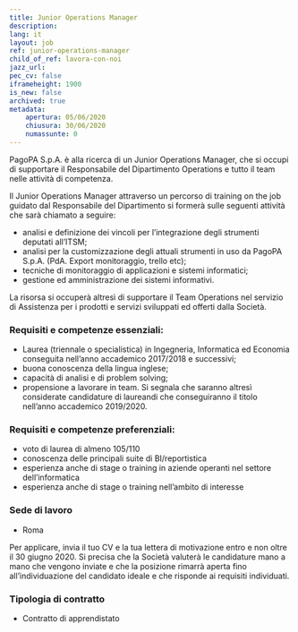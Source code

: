 ```yaml
---
title: Junior Operations Manager
description:
lang: it
layout: job
ref: junior-operations-manager
child_of_ref: lavora-con-noi
jazz_url: 
pec_cv: false
iframeheight: 1900
is_new: false
archived: true
metadata:
    apertura: 05/06/2020
    chiusura: 30/06/2020
    numassunte: 0
---
```



PagoPA S.p.A. è alla ricerca di un Junior Operations Manager, che si occupi di supportare il Responsabile del Dipartimento Operations e tutto il team nelle  attività di competenza.

Il Junior Operations Manager attraverso un percorso di training on the job guidato dal Responsabile del Dipartimento si formerà sulle seguenti attività che sarà chiamato a seguire:
* analisi e definizione dei vincoli per l’integrazione degli strumenti deputati all’ITSM;
* analisi per la customizzazione degli attuali strumenti in uso da PagoPA S.p.A. (PdA. Export monitoraggio, trello etc);
* tecniche di monitoraggio di applicazioni e sistemi informatici;
* gestione ed amministrazione dei sistemi informativi.

La risorsa si occuperà altresì di supportare il Team Operations nel servizio di Assistenza per i prodotti e servizi sviluppati ed offerti dalla Società.

### Requisiti e competenze essenziali:
* Laurea (triennale o specialistica) in Ingegneria, Informatica ed Economia conseguita nell’anno accademico 2017/2018 e successivi;
* buona conoscenza della lingua inglese;
* capacità di analisi e di problem solving;
* propensione a lavorare in team.
Si segnala che saranno altresì considerate candidature di laureandi che conseguiranno il titolo nell’anno accademico 2019/2020.

### Requisiti e competenze preferenziali:
* voto di laurea di almeno 105/110
* conoscenza delle principali suite di BI/reportistica
* esperienza anche di stage o training in aziende operanti nel settore dell’informatica
* esperienza  anche di stage o training nell’ambito di interesse

### Sede di lavoro
* Roma

Per applicare, invia il tuo CV e la tua lettera di motivazione entro e non oltre il 30 giugno 2020.
Si precisa che la Società valuterà le candidature mano a mano che vengono inviate e che la posizione rimarrà aperta fino all’individuazione del candidato ideale e che risponde ai requisiti individuati.

### Tipologia di contratto
* Contratto di apprendistato 
